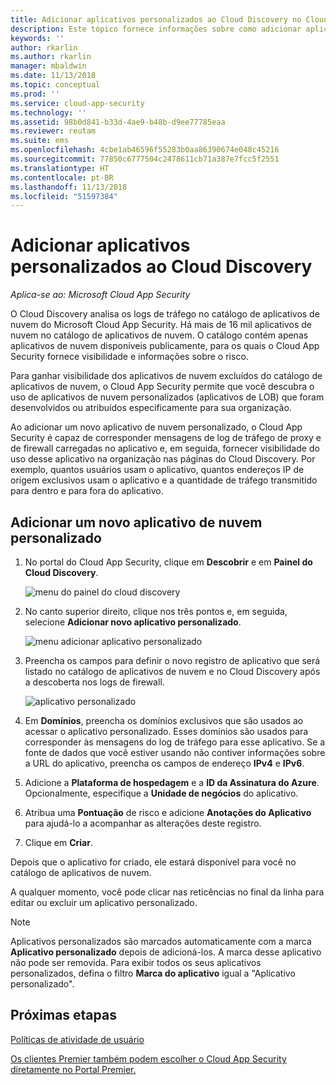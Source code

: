 ```yaml
---
title: Adicionar aplicativos personalizados ao Cloud Discovery no Cloud App Security | Microsoft Docs
description: Este tópico fornece informações sobre como adicionar aplicativos personalizados ao Cloud Discovery no Cloud App Security a fim de monitorar a TI Sombra.
keywords: ''
author: rkarlin
ms.author: rkarlin
manager: mbaldwin
ms.date: 11/13/2018
ms.topic: conceptual
ms.prod: ''
ms.service: cloud-app-security
ms.technology: ''
ms.assetid: 98b0d841-b33d-4ae9-b48b-d9ee77785eaa
ms.reviewer: reutam
ms.suite: ems
ms.openlocfilehash: 4cbe1ab46596f55283b0aa86390674e048c45216
ms.sourcegitcommit: 77850c6777504c2478611cb71a387e7fcc5f2551
ms.translationtype: HT
ms.contentlocale: pt-BR
ms.lasthandoff: 11/13/2018
ms.locfileid: "51597384"
---
```

# <a name="add-custom-apps-to-cloud-discovery"></a>Adicionar aplicativos personalizados ao Cloud Discovery

*Aplica-se ao: Microsoft Cloud App Security*
    
O Cloud Discovery analisa os logs de tráfego no catálogo de aplicativos de nuvem do Microsoft Cloud App Security. Há mais de 16 mil aplicativos de nuvem no catálogo de aplicativos de nuvem. O catálogo contém apenas aplicativos de nuvem disponíveis publicamente, para os quais o Cloud App Security fornece visibilidade e informações sobre o risco.

Para ganhar visibilidade dos aplicativos de nuvem excluídos do catálogo de aplicativos de nuvem, o Cloud App Security permite que você descubra o uso de aplicativos de nuvem personalizados (aplicativos de LOB) que foram desenvolvidos ou atribuídos especificamente para sua organização.

Ao adicionar um novo aplicativo de nuvem personalizado, o Cloud App Security é capaz de corresponder mensagens de log de tráfego de proxy e de firewall carregadas no aplicativo e, em seguida, fornecer visibilidade do uso desse aplicativo na organização nas páginas do Cloud Discovery. Por exemplo, quantos usuários usam o aplicativo, quantos endereços IP de origem exclusivos usam o aplicativo e a quantidade de tráfego transmitido para dentro e para fora do aplicativo. 

## <a name="add-a-new-custom-cloud-app"></a>Adicionar um novo aplicativo de nuvem personalizado

1. No portal do Cloud App Security, clique em **Descobrir** e em **Painel do Cloud Discovery**. 
  
   ![menu do painel do cloud discovery](./media/cloud-discovery-dashboard-menu.png)

2. No canto superior direito, clique nos três pontos e, em seguida, selecione **Adicionar novo aplicativo personalizado**. 

   ![menu adicionar aplicativo personalizado](./media/add-custom-app-menu.png)

3. Preencha os campos para definir o novo registro de aplicativo que será listado no catálogo de aplicativos de nuvem e no Cloud Discovery após a descoberta nos logs de firewall.

   ![aplicativo personalizado](./media/add-custom-app.png)

4. Em **Domínios**, preencha os domínios exclusivos que são usados ao acessar o aplicativo personalizado. Esses domínios são usados para corresponder às mensagens do log de tráfego para esse aplicativo. Se a fonte de dados que você estiver usando não contiver informações sobre a URL do aplicativo, preencha os campos de endereço **IPv4** e **IPv6**.
5. Adicione a **Plataforma de hospedagem** e a **ID da Assinatura do Azure**. Opcionalmente, especifique a **Unidade de negócios** do aplicativo. 
6. Atribua uma **Pontuação** de risco e adicione **Anotações do Aplicativo** para ajudá-lo a acompanhar as alterações deste registro.
7. Clique em **Criar**.

Depois que o aplicativo for criado, ele estará disponível para você no catálogo de aplicativos de nuvem.

A qualquer momento, você pode clicar nas reticências no final da linha para editar ou excluir um aplicativo personalizado.

>[!NOTE]
> Aplicativos personalizados são marcados automaticamente com a marca **Aplicativo personalizado** depois de adicioná-los. A marca desse aplicativo não pode ser removida.
Para exibir todos os seus aplicativos personalizados, defina o filtro **Marca do aplicativo** igual a "Aplicativo personalizado". 
<!-- -  By default, custom apps have a risk score of 10, but you can use the **Override app score** action to change it at any time.-->

  
## <a name="next-steps"></a>Próximas etapas 
[Políticas de atividade de usuário](user-activity-policies.md)   

[Os clientes Premier também podem escolher o Cloud App Security diretamente no Portal Premier.](https://premier.microsoft.com/)  
  
  